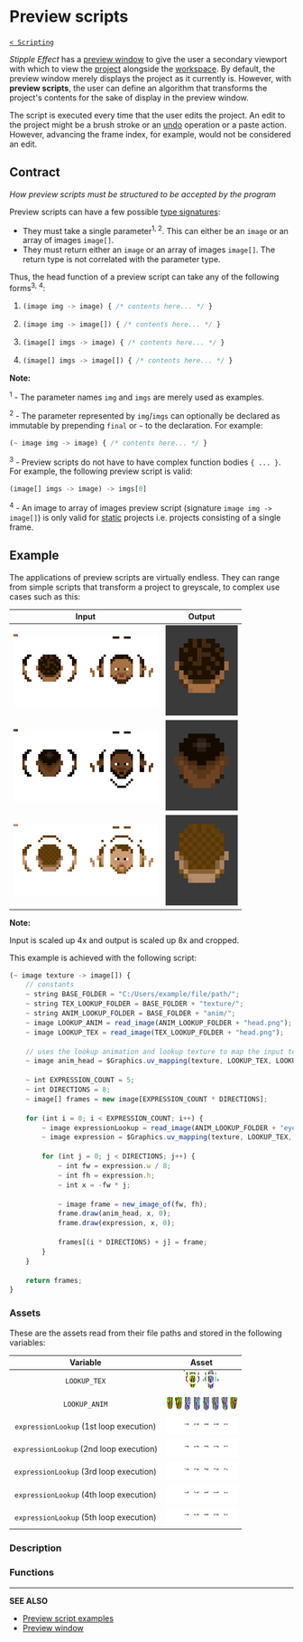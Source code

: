 # Preview scripts

[`< Scripting`](scripting.md)

*Stipple Effect* has a [preview window](./preview-window.md) to give the user a secondary viewport with which to view the [project](./project.md) alongside the [workspace](./interface.md#workspace). By default, the preview window merely displays the project as it currently is. However, with **preview scripts**, the user can define an algorithm that transforms the project's contents for the sake of display in the preview window.

The script is executed every time that the user edits the project. An edit to the project might be a brush stroke or an [undo](./state-control.md#undo) operation or a paste action. However, advancing the frame index, for example, would not be considered an edit.

## Contract

*How preview scripts must be structured to be accepted by the program*

Preview scripts can have a few possible [type signatures](https://en.wikipedia.org/wiki/Type_signature):

* They must take a single parameter<sup>1, 2</sup>. This can either be an `image` or an array of images `image[]`.
* They must return either an `image` or an array of images `image[]`. The return type is not correlated with the parameter type.

Thus, the head function of a preview script can take any of the following forms<sup>3, 4</sup>:
1.  ```js
    (image img -> image) { /* contents here... */ }
    ```
2.  ```js
    (image img -> image[]) { /* contents here... */ }
    ```
3.  ```js
    (image[] imgs -> image) { /* contents here... */ }
    ```
4.  ```js
    (image[] imgs -> image[]) { /* contents here... */ }
    ```

**Note:**

<sup>1</sup> - The parameter names `img` and `imgs` are merely used as examples.

<sup>2</sup> - The parameter represented by `img`/`imgs` can optionally be declared as immutable by prepending `final` or `~` to the declaration. For example:

```js
(~ image img -> image) { /* contents here... */ }
```

<sup>3</sup> - Preview scripts do not have to have complex function bodies `{ ... }`. For example, the following preview script is valid:

```js
(image[] imgs -> image) -> imgs[0]
```

<sup>4</sup> - An image to array of images preview script (signature `image img -> image[]`) is only valid for [static](./frame.md) projects i.e. projects consisting of a single frame.

## Example

The applications of preview scripts are virtually endless. They can range from simple scripts that transform a project to greyscale, to complex use cases such as this:

| Input | Output |
| :---: | :----: |
| ![Steph Curry - Input](./assets/prev-example/steph-input.png) | ![Steph Curry - Output](./assets/prev-example/steph-output.gif) |
| ![LeBron James - Input](./assets/prev-example/lebron-input.png) | ![LeBron James - Output](./assets/prev-example/lebron-output.gif) |
| ![Luka Doncic - Input](./assets/prev-example/luka-input.png) | ![Luka Doncic - Output](./assets/prev-example/luka-output.gif) |

**Note:**

Input is scaled up 4x and output is scaled up 8x and cropped.

This example is achieved with the following script:

```js
(~ image texture -> image[]) {
    // constants
    ~ string BASE_FOLDER = "C:/Users/example/file/path/";
    ~ string TEX_LOOKUP_FOLDER = BASE_FOLDER + "texture/";
    ~ string ANIM_LOOKUP_FOLDER = BASE_FOLDER + "anim/";
    ~ image LOOKUP_ANIM = read_image(ANIM_LOOKUP_FOLDER + "head.png");
    ~ image LOOKUP_TEX = read_image(TEX_LOOKUP_FOLDER + "head.png");

    // uses the lookup animation and lookup texture to map the input texture to its animated equivalent
    ~ image anim_head = $Graphics.uv_mapping(texture, LOOKUP_TEX, LOOKUP_ANIM);

    ~ int EXPRESSION_COUNT = 5;
    ~ int DIRECTIONS = 8;
    ~ image[] frames = new image[EXPRESSION_COUNT * DIRECTIONS];

    for (int i = 0; i < EXPRESSION_COUNT; i++) {
        ~ image expressionLookup = read_image(ANIM_LOOKUP_FOLDER + "eyebrows_" + i + ".png");
        ~ image expression = $Graphics.uv_mapping(texture, LOOKUP_TEX, expressionLookup);

        for (int j = 0; j < DIRECTIONS; j++) {
            ~ int fw = expression.w / 8;
            ~ int fh = expression.h;
            ~ int x = -fw * j;

            ~ image frame = new_image_of(fw, fh);
            frame.draw(anim_head, x, 0);
            frame.draw(expression, x, 0);

            frames[(i * DIRECTIONS) + j] = frame;
        }
    }

    return frames;
}
```

### Assets

These are the assets read from their file paths and stored in the following variables:

<!-- TODO -->

| Variable | Asset |
| :---: | :----: |
| `LOOKUP_TEX` | ![LOOKUP_TEX](./assets/prev-example/texture/head.png) |
| `LOOKUP_ANIM` | ![LOOKUP_ANIM](./assets/prev-example/anim/head.png) |
| `expressionLookup` (1st loop execution) | ![expressionLookup](./assets/prev-example/anim/eyebrows_0.png) |
| `expressionLookup` (2nd loop execution) | ![expressionLookup](./assets/prev-example/anim/eyebrows_1.png) |
| `expressionLookup` (3rd loop execution) | ![expressionLookup](./assets/prev-example/anim/eyebrows_2.png) |
| `expressionLookup` (4th loop execution) | ![expressionLookup](./assets/prev-example/anim/eyebrows_3.png) |
| `expressionLookup` (5th loop execution) | ![expressionLookup](./assets/prev-example/anim/eyebrows_4.png) |

### Description

<!-- TODO -->

### Functions

<!-- TODO -->

---

**SEE ALSO**

* [Preview script examples](https://github.com/jbunke/se-script-examples/tree/main/scripts/preview)
* [Preview window](./preview-window.md)
